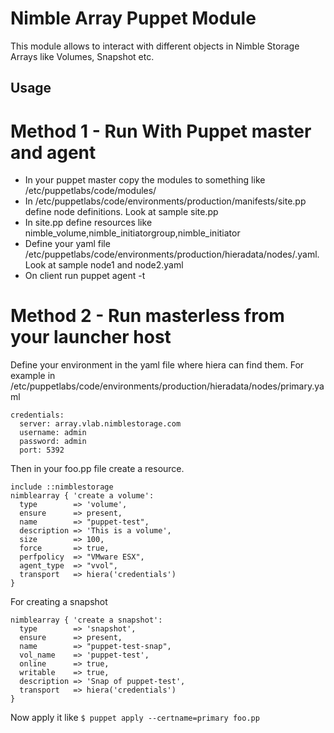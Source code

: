 # Nimble Array Puppet Module

This module allows to interact with different objects in Nimble Storage Arrays like Volumes, Snapshot etc.

## Usage
# Method 1 - Run With Puppet master and agent
* In your puppet master copy the modules to something like /etc/puppetlabs/code/modules/
* In /etc/puppetlabs/code/environments/production/manifests/site.pp define node definitions. Look at sample site.pp
* In site.pp define resources like nimble_volume,nimble_initiatorgroup,nimble_initiator
* Define your yaml file /etc/puppetlabs/code/environments/production/hieradata/nodes/<nodename>.yaml. Look at sample node1 and node2.yaml
* On client run puppet agent -t

# Method 2 - Run masterless from your launcher host
Define your environment in the yaml file where hiera can find them. For example in /etc/puppetlabs/code/environments/production/hieradata/nodes/primary.yaml

```
credentials:
  server: array.vlab.nimblestorage.com
  username: admin
  password: admin
  port: 5392
```

Then in your foo.pp file create a resource.
```
include ::nimblestorage
nimblearray { 'create a volume':
  type        => 'volume',
  ensure      => present,
  name        => "puppet-test",
  description => 'This is a volume',
  size        => 100,
  force       => true,
  perfpolicy  => "VMware ESX",
  agent_type  => "vvol",
  transport   => hiera('credentials')
}
```

For creating a snapshot

```
nimblearray { 'create a snapshot':
  type        => 'snapshot',
  ensure      => present,
  name        => "puppet-test-snap",
  vol_name    => 'puppet-test',
  online      => true,
  writable    => true,
  description => 'Snap of puppet-test',
  transport   => hiera('credentials')
}
```

Now apply it like
```$ puppet apply --certname=primary foo.pp ```
